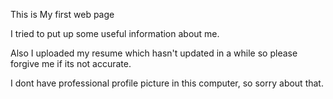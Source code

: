 This is My first web page

I tried to put up some useful information about me.

Also I uploaded my resume which hasn't updated in a while so please forgive me if its not accurate.

I dont have professional profile picture in this computer, so sorry about that. 
